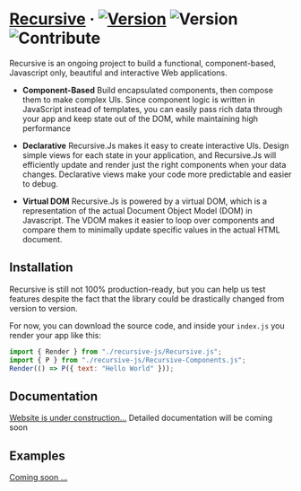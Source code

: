 # [Recursive](https://riadhadrani.github.io/recursive-website/) &middot; [![Version](https://img.shields.io/badge/version-v0.4.0--alpha-blue)](https://github.com/RiadhAdrani/recursive/releases) ![Version](https://img.shields.io/badge/100%-javascript-green) ![Contribute](https://img.shields.io/badge/contribute-not--yet-red)

Recursive is an ongoing project to build a functional, component-based, Javascript only, beautiful and interactive Web applications.

-    **Component-Based** Build encapsulated components, then compose them to make complex UIs. Since component logic is written in JavaScript instead of templates, you can easily pass rich data through your app and keep state out of the DOM, while maintaining high performance

-    **Declarative** Recursive.Js makes it easy to create interactive UIs. Design simple views for each state in your application, and Recursive.Js will efficiently update and render just the right components when your data changes. Declarative views make your code more predictable and easier to debug.

-    **Virtual DOM** Recursive.Js is powered by a virtual DOM, which is a representation of the actual Document Object Model (DOM) in Javascript. The VDOM makes it easier to loop over components and compare them to minimally update specific values in the actual HTML document.

## Installation

Recursive is still not 100% production-ready, but you can help us test features despite the fact that the library could be drastically changed from version to version.

For now, you can download the source code, and inside your `index.js` you render your app like this:

```js
import { Render } from "./recursive-js/Recursive.js";
import { P } from "./recursive-js/Recursive-Components.js";
Render(() => P({ text: "Hello World" }));
```

## Documentation

[Website is under construction...](https://riadhadrani.github.io/recursive-website/)
Detailed documentation will be coming soon

## Examples

[Coming soon ...](https://riadhadrani.github.io/recursive-website/)
